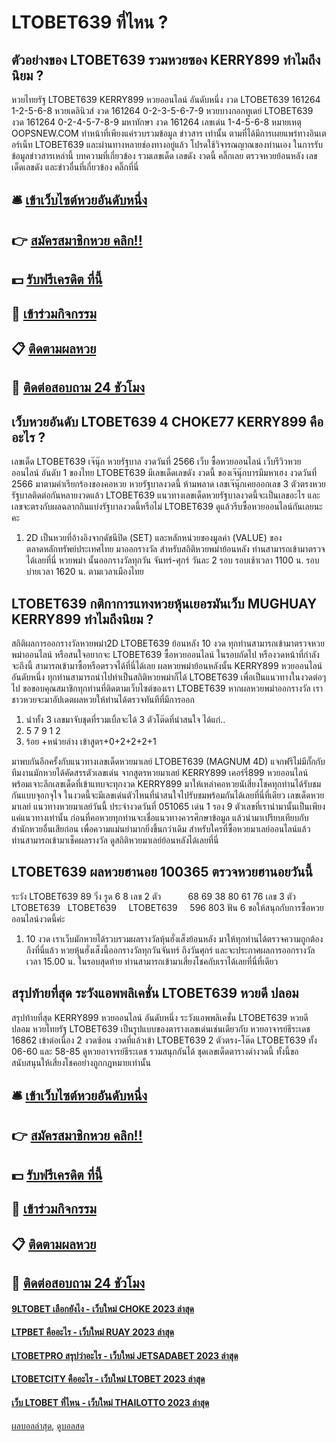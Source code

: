 # LTOBET639 ที่ไหน ?
## ตัวอย่างของ LTOBET639 รวมหวยซอง KERRY899 ทำไมถึงนิยม ?
หวยไทยรัฐ LTOBET639 KERRY899 หวยออนไลน์ อันดับหนึ่ง งวด LTOBET639 161264 1-2-5-6-8
หวยเดลินิวส์ งวด 161264 0-2-3-5-6-7-9
หวยบางกอกทูเดย์ LTOBET639 งวด 161264 0-2-4-5-7-8-9
มหาทักษา งวด 161264 เลขเด่น 1-4-5-6-8
หมายเหตุ OOPSNEW.COM ทำหน้าที่เพียงแค่รวบรวมข้อมูล ข่าวสาร เท่านั้น ตามที่ได้มีการเผยแพร่ทางอินเตอร์เน็ท LTOBET639 และผ่านทางหลายช่องทางอยู่แล้ว โปรดใช้วิจารณญาณของท่านเอง ในการรับข้อมูลข่าวสารเหล่านี้
บทความที่เกี่ยวข้อง
รวมเลขเด็ด เลขดัง งวดนี้ คลิ๊กเลย
ตรวจหวยย้อนหลัง เลขเด็ดเลขดัง และข่าวอื่นที่เกี่ยวข้อง คลิ๊กที่นี่

## 🛎 [เข้าเว็บไซต์หวยอันดับหนึ่ง](https://bit.ly/3BG5bNw)
## 👉 [สมัครสมาชิกหวย คลิก!!](https://bit.ly/3BG5bNw)
## 💵 [รับฟรีเครดิต ที่นี้](https://bit.ly/3C3mvgS)
## 👑 [เข้าร่วมกิจกรรม](https://bit.ly/3C3mvgS)
## 📋 [ติดตามผลหวย](https://bit.ly/3C3mvgS)
## 📱 [ติดต่อสอบถาม 24 ชัวโมง](https://bit.ly/3C3mvgS)

## เว็บหวยอันดับ LTOBET639 4 CHOKE77 KERRY899 คืออะไร ?
เลขเด็ด LTOBET639 เจ๊นุ๊ก หวยรัฐบาล งวดวันที่ 2566
เว็บ ซื้อหวยออนไลน์ เว็บรีวิวหวยออนไลน์ อันดับ 1 ของไทย LTOBET639 มีเลขเด็ดเลขดัง งวดนี้ ของเจ๊นุ๊กบารมีมหาเฮง งวดวันที่ 2566 มาตามคำเรียกร้องของคอหวย หวยรัฐบาลงวดนี้ ห้ามพลาด เลขเจ๊นุ๊กเคยออกเลข 3 ตัวตรงหวยรัฐบาลติดต่อกันหลายงวดแล้ว LTOBET639 แนวทางเลขเด็ดหวยรัฐบาลงวดนี้จะเป็นเลขอะไร และเลขจะตรงกับผลฉลากกินแบ่งรัฐบาลงวดนี้หรือไม่ LTOBET639 ดูแล้วรีบซื้อหวยออนไลน์กันเลยนะคะ
1. 2D เป็นหวยที่อ้างอิงจากดัชนีปิด (SET) และหลักหน่วยของมูลค่า (VALUE) ของตลาดหลักทรัพย์ประเทศไทย มาออกรางวัล สำหรับสถิติหวยพม่าย้อนหลัง ท่านสามารถเข้ามาตรวจได้เลยที่นี่ หวยพม่า นั้นออกรางวัลทุกวัน จันทร์-ศุกร์ วันละ 2 รอบ รอบเช้าเวลา 1100 น. รอบบ่ายเวลา 1620 น. ตามเวลาเมืองไทย

## LTOBET639 กติกาการแทงหวยหุ้นเยอรมันเว็บ MUGHUAY KERRY899 ทำไมถึงนิยม ?
สถิติผลการออกรางวัลหวยพม่า2D LTOBET639 ย้อนหลัง 10 งวด ทุกท่านสามารถเข้ามาตรวจหวยพม่าออนไลน์ หรือสนใจอยากจะ LTOBET639 ซื้อหวยออนไลน์ ในรอบถัดไป หรืองวดหน้าที่กำลังจะถึงนี้ สามารถเข้ามาซื้อหรือตรวจได้ที่นี่ได้เลย ผลหวยพม่าย้อนหลังนั้น KERRY899 หวยออนไลน์ อันดับหนึ่ง ทุกท่านสามารถนำไปทำเป็นสถิติหวยพม่าก็ได้ LTOBET639 เพื่อเป็นแนวทางในงวดต่อๆไป ขอขอบคุณสมาชิกทุกท่านที่ติดตามเว็บไซต์ของเรา LTOBET639 หากผลหวยพม่าออกรางวัล เราชาวหวยจะมาอัปเดตผลหวยให้ท่านได้ตรวจทันทีที่มีการออก
1. นำทั้ง 3 เลขมาจับชุดที่รวมเบิ้ลจะได้ 3 ตัวโต๊ดที่น่าสนใจ ได้แก่..
2. 5 7 9 1 2
3. ร้อย +หน่วยล่าง เข้าสูตร+0+2+2+2+1

มาพบกันอีกครั้งกับแนวทางเลขเด็ดหวยมาเลย์ LTOBET639 (MAGNUM 4D) แจกฟรีไม่มีกั๊กกับ ทีมงานมักหวยได้คัดสรรตัวเลขเด่น จากสูตรหวยมาเลย์ KERRY899 เคอร์รี่899 หวยออนไลน์ พร้อมเจาะลึกเลขเด็ดที่เข้าแทบจะทุกงวด KERRY899 มาให้เหล่าคอหวยนัเสี่ยงโชคทุกท่านได้รับชมกันแบบจุอกจุใจ ในงวดนี้จะมีเลขเด่นตัวไหนที่น่าสนใจไปรับชมพร้อมกันได้เลยที่นี่ที่เดียว
เลขเด็ดหวยมาเลย์ แนวทางหวยมาเลย์วันนี้ ประจำงวดวันที่ 051065 เด่น 1 รอง 9
ตัวเลขที่เรานำมานั้นเป็นเพียงแค่แนวทางเท่านั้น ก่อนที่คอหวยทุกท่านจะเชื่อแนวทางควรศึกษาข้อมูล แล้วนำมาเปรียบเทียบกับสำนักหวยอื่นเสียก่อน เพื่อความแม่นยำมากยิ่งขึ้นกว่าเดิม สำหรับใครที่ซื้อหวยมาเลย์ออนไลน์แล้ว ท่านสามารถเข้ามาเช็คผลรางวัล ดูสถิติหวยมาเลย์ย้อนหลังได้เลยที่นี่

## LTOBET639 ผลหวยฮานอย 100365 ตรวจหวยฮานอยวันนี้
ระวัง LTOBET639 89
วิ่ง รูด 6 8
เลข 2 ตัว           68 69 38 80 61 76
เลข 3 ตัว LTOBET639   LTOBET639     LTOBET639     596 803
ฟัน 6
ขอให้สนุกกับการซื้อหวยออนไลน์งวดนี้ค่ะ
1. 10 งวด เราเว็บมักหวยได้รวบรวมผลรางวัลหุ้นฮั่งเส็งย้อนหลัง มาให้ทุกท่านได้ตรวจความถูกต้องถึงที่นี่แล้ว หวยหุ้นฮั่งเส็งนี้ออกรางวัลทุกวันจันทร์ ถึงวันศุกร์ และจะประกาศผลการออกรางวัลเวลา 15.00 น. ในรอบสุดท้าย ท่านสามารถเข้ามาเสี่ยงโชคกับเราได้เลยที่นี่ที่เดียว

## สรุปท้ายที่สุด ระวังแอพพลิเคชั่น LTOBET639 หวยดี ปลอม
สรุปท้ายที่สุด KERRY899 หวยออนไลน์ อันดับหนึ่ง ระวังแอพพลิเคชั่น LTOBET639 หวยดี ปลอม หวยไทยรัฐ LTOBET639 เป็นรูปแบบของตารางเลขเด่นเช่นเดียวกับ หวยอาจารย์ธีระเดช 16862 เข้าต่อเนื่อง 2 งวดซ้อน งวดที่แล้วเข้า LTOBET639 2 ตัวตรง-โต๊ด LTOBET639 ทั้ง 06-60 และ 58-85 ดูหวยอาจารย์ธีระเดช รวมสนุกกันได้ ชุดเลขเด็ดตารางดำงวดนี้ ทั้งนี้ขอสนับสนุนให้เสี่ยงโชคอย่างถูกกฎหมายเท่านั้น

## 🛎 [เข้าเว็บไซต์หวยอันดับหนึ่ง](https://bit.ly/3BG5bNw)
## 👉 [สมัครสมาชิกหวย คลิก!!](https://bit.ly/3BG5bNw)
## 💵 [รับฟรีเครดิต ที่นี้](https://bit.ly/3C3mvgS)
## 👑 [เข้าร่วมกิจกรรม](https://bit.ly/3C3mvgS)
## 📋 [ติดตามผลหวย](https://bit.ly/3C3mvgS)
## 📱 [ติดต่อสอบถาม 24 ชัวโมง](https://bit.ly/3C3mvgS)

#### [9LTOBET เลือกยังไง - เว็บใหม่ CHOKE 2023 ล่าสุด](https://atom.io/themes/9ltobet%20เลือกยังไง%20-%20เว็บใหม่%20choke%202023%20ล่าสุด)
#### [LTPBET คืออะไร - เว็บใหม่ RUAY 2023 ล่าสุด](https://atom.io/themes/ltpbet%20คืออะไร%20-%20เว็บใหม่%20ruay%202023%20ล่าสุด)
#### [LTOBETPRO สรุปว่าอะไร - เว็บใหม่ JETSADABET 2023 ล่าสุด](https://atom.io/themes/ltobetpro%20สรุปว่าอะไร%20-%20เว็บใหม่%20jetsadabet%202023%20ล่าสุด)
#### [LTOBETCITY คืออะไร - เว็บใหม่ LTOBET 2023 ล่าสุด](https://atom.io/themes/ltobetcity%20คืออะไร%20-%20เว็บใหม่%20ltobet%202023%20ล่าสุด)
#### [เว็บ LTOBET ที่ไหน - เว็บใหม่ THAILOTTO 2023 ล่าสุด](https://atom.io/themes/เว็บ%20ltobet%20ที่ไหน%20-%20เว็บใหม่%20thailotto%202023%20ล่าสุด)

[ผลบอลล่าสุด](https://siamsport.tv "ผลบอลล่าสุด"), [ดูบอลสด](https://siamsport.tv/ดูบอลสด "ดูบอลสด")